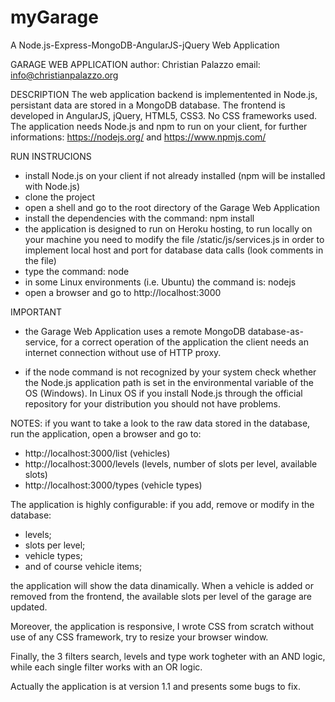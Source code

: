 # myGarage
A Node.js-Express-MongoDB-AngularJS-jQuery Web Application

GARAGE WEB APPLICATION
author: Christian Palazzo
email: info@christianpalazzo.org

DESCRIPTION
The web application backend is implementented in Node.js, persistant data are stored in a MongoDB database. The frontend is developed in AngularJS, jQuery, HTML5, CSS3. No CSS frameworks used.  
The application needs Node.js and npm to run on your client, for further informations: https://nodejs.org/ and https://www.npmjs.com/ 

RUN INSTRUCIONS
- install Node.js on your client if not already installed (npm will be installed with Node.js)
- clone the project
- open a shell and go to the root directory of the Garage Web Application
- install the dependencies with the command: npm install
- the application is designed to run on Heroku hosting, to run locally on your machine you need to modify the file /static/js/services.js in order to implement local host and port for database data calls (look comments in the file)
- type the command: node
- in some Linux environments (i.e. Ubuntu) the command is: nodejs
- open a browser and go to http://localhost:3000

IMPORTANT
 - the Garage Web Application uses a remote MongoDB database-as-service, for a correct operation of the application the client needs an internet connection without use of HTTP proxy.

 - if the node command is not recognized by your system check whether the Node.js application path is set in the environmental variable of the OS (Windows). In Linux OS if you install Node.js through the official repository for your distribution you should not have problems.

NOTES:
 if you want to take a look to the raw data stored in the database, run the application, open a browser and go to:
  - http://localhost:3000/list    (vehicles)
  - http://localhost:3000/levels  (levels, number of slots per level, available slots)
  - http://localhost:3000/types   (vehicle types)

The application is highly configurable: if you add, remove or modify in the database:

- levels;
- slots per level; 
- vehicle types;
- and of course vehicle items; 

the application will show the data dinamically. When a vehicle is added or removed from the frontend, the available slots per level of the garage are updated.

Moreover, the application is responsive, I wrote CSS from scratch without use of any CSS framework, try to resize your browser window. 

Finally, the 3 filters search, levels and type work togheter with an AND logic, while each single filter works with an OR logic.

Actually the application is at version 1.1 and presents some bugs to fix. 
